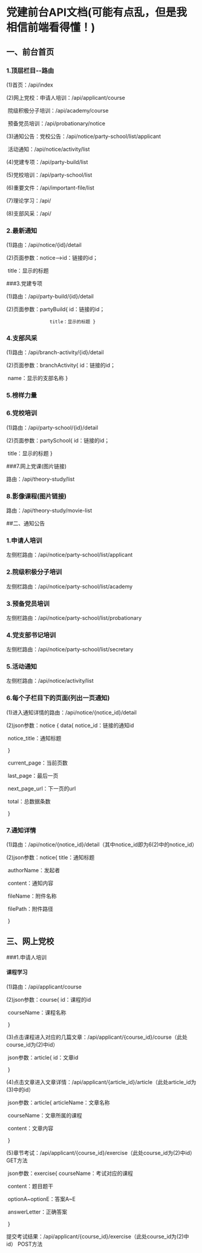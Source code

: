 # 党建前台API文档(可能有点乱，但是我相信前端看得懂！)

## 一、前台首页

### 1.顶层栏目--路由

(1)首页：/api/index

(2)网上党校：申请人培训：/api/applicant/course

​			院级积极分子培训：/api/academy/course

​			预备党员培训：/api/probationary/notice

(3)通知公告：党校公告：/api/notice/party-school/list/applicant

​			活动通知：/api/notice/activity/list

(4)党建专项：/api/party-build/list

(5)党校培训：/api/party-school/list

(6)重要文件：/api/important-file/list

(7)理论学习：/api/

(8)支部风采：/api/

### 2.最新通知

(1)路由：/api/notice/{id}/detail

(2)页面参数：notice-->id：链接的id；   

​				title：显示的标题

###3.党建专项

(1)路由：/api/party-build/{id}/detail

(2)页面参数：partyBuild{	id：链接的id；

 					title：显示的标题	}

### 4.支部风采

(1)路由：/api/branch-activity/{id}/detail

(2)页面参数：branchActivity{	id：链接的id；

​					      	name：显示的支部名称	}

### 5.榜样力量

### 6.党校培训

(1)路由：/api/party-school/{id}/detail

(2)页面参数：partySchool{		id：链接的id；

​					  	title：显示的标题	   }

###7.网上党课(图片链接)

路由：/api/theory-study/list

### 8.影像课程(图片链接)

路由：/api/theory-study/movie-list

##二、通知公告

### 1.申请人培训

左侧栏路由：/api/notice/party-school/list/applicant

### 2.院级积极分子培训

左侧栏路由：/api/notice/party-school/list/academy

### 3.预备党员培训

左侧栏路由：/api/notice/party-school/list/probationary

### 4.党支部书记培训

左侧栏路由：/api/notice/party-school/list/secretary

### 5.活动通知

左侧栏路由：/api/notice/activity/list

### 6.每个子栏目下的页面(列出一页通知)

(1)进入通知详情的路由：/api/notice/{notice_id}/detail

(2)json参数：notice { 	data{	notice_id：链接的通知id

​						notice_title：通知标题		

​						}

​				current_page：当前页数

​				last_page：最后一页

​				next_page_url：下一页的url

​				total：总数据条数

​			    }

### 7.通知详情

(1)路由：/api/notice/{notice_id}/detail（其中notice_id即为6(2)中的notice_id）

(2)json参数：notice{	title：通知标题

​				authorName：发起者

​				content：通知内容

​				fileName：附件名称

​				filePath：附件路径

​				}



## 三、网上党校

###1.申请人培训

#### 课程学习

(1)路由：/api/applicant/course

(2)json参数：course{	id：课程的id

​				courseName：课程名称

​				}	

(3)点击课程进入对应的几篇文章：/api/applicant/{course_id}/course（此处course_id为(2)中id）

​				       json参数：article{  id：文章id

​									}

(4)点击文章进入文章详情：/api/applicant/{article_id}/article（此处article_id为(3)中的id）

​					json参数：article{  articleName：文章名称

​									  courseName：文章所属的课程

​									  content：文章内容

​									}

(5)章节考试：/api/applicant/{course_id}/exercise（此处course_id为(2)中id）   GET方法

​     json参数：exercise{ courseName：考试对应的课程

​					 content：题目题干

​					 optionA~optionE：答案A~E

​					 answerLetter：正确答案

​					}

​    提交考试结果：/api/applicant/{course_id}/exercise（此处course_id为(2)中id）   POST方法

​      